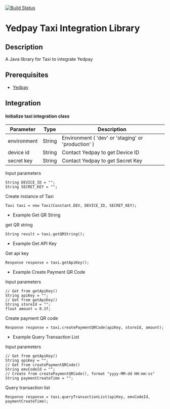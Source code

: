 [![Build Status](https://travis-ci.org/yedpay/taxi-integration.svg?branch=main)](https://travis-ci.org/yedpay/taxi-integration)

# Yedpay Taxi Integration Library

## Description

A Java library for Taxi to integrate Yedpay

## Prerequisites
* [Yedpay](https://www.yedpay.com/)

## Integration

#### Initialize taxi integration class
| Parameter | Type | Description |
| --- | --- | --- |
| environment | String | Environment ( 'dev' or 'staging' or 'production' )|
| device id | String | Contact Yedpay to get Device ID|
| secret key | String | Contact Yedpay to get Secret Key|

Input parameters

    String DEVICE_ID = "";		
    String SECRET_KEY = "";

Create instance of Taxi

	Taxi taxi = new Taxi(Constant.DEV, DEVICE_ID, SECRET_KEY);
	
* Example Get QR String

get QR string

	String result = taxi.getQRString();
	
* Example Get API Key

Get api key

	Response response = taxi.getApiKey();
	
* Example Create Payment QR Code

Input parameters

	// Get from getApiKey()
	String apiKey = "";
	// Get from getApiKey()
	String storeId = "";
	float amount = 0.2f;
	
	
Create payment QR code

	Response response = taxi.createPaymentQRCode(apiKey, storeId, amount);


* Example Query Transaction List

Input parameters

	// Get from getApiKey()
	String apiKey = "";
	// Get from createPaymentQRCode()	
	String emvCodeId = "";
	// Create from createPaymentQRCode(), format "yyyy-MM-dd HH:mm:ss"
	String paymentCreateTime = "";	
	
	
Query transaction list

	Response response = taxi.queryTransactionList(apiKey, emvCodeId, paymentCreateTime);
	